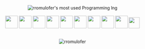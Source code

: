 

<div style="display: inline-block" align = "center">
  <img alt="rromulofer's most used Programming lng " src="https://github-readme-stats.vercel.app/api/top-langs/?username=rromulofer&layout=compact&hide=&theme=highcontrast&hide_border=true&&langs_count=10" alt="rromulofer" />
<div>

<br>
 
<img height="40" src="https://img.icons8.com/fluency/344/visual-studio-code-2019.png">
<img height="40" src="https://img.icons8.com/color/344/pycharm.png">
<img height="40" src="https://img.icons8.com/offices/344/java-eclipse.png">
<img height="40" src="https://img.icons8.com/color/344/git.png">
<img height="40" src="https://img.icons8.com/fluency/344/anaconda--v2.png">
<img height="40" src="https://img.icons8.com/fluency/344/node-js.png">
<img height="40" src="https://img.icons8.com/fluency/344/arduino.png">
<img height="40" src="https://img.icons8.com/fluency/344/jupyter.png">
<img height="40" src="https://upload.wikimedia.org/wikipedia/commons/thumb/2/2a/TeXstudio_Logo.svg/1024px-TeXstudio_Logo.svg.png">
<img height="35" src="https://upload.wikimedia.org/wikipedia/commons/thumb/c/c1/Racket-logo.svg/768px-Racket-logo.svg.png">

<br>
<br>

<p align="center"> <img src="https://komarev.com/ghpvc/?username=rromulofer" alt="rromulofer" /> </p>

<!--

<div align="center">
  <a target="_blank" href="https://media0.giphy.com/media/CdxBRh8v9pVJIrd4J3/200.gif">
      <img align="center" height = "300" src="https://media0.giphy.com/media/CdxBRh8v9pVJIrd4J3/200.gif"/>
  </a>
</div>

-->
